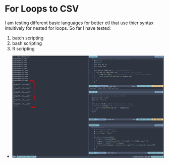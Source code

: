 # For Loops to CSV

I am testing different basic languages for better etl that use thier syntax intuitively for nested for loops. So far I have tested:

1. batch scripting
2. bash scripting
3. R scripting

* ![DekstopSnippet](https://github.com/alanoakes/etl-nestedForLoops/raw/master/etlForLoops.PNG)
